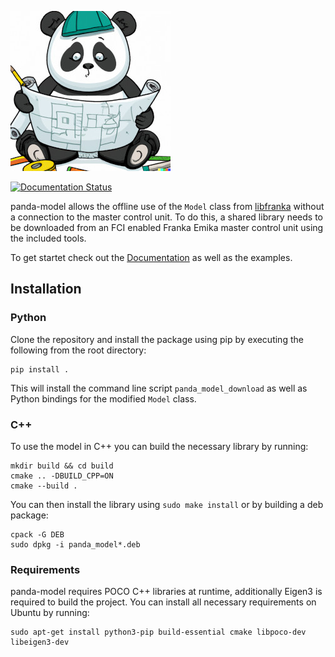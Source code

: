 ![robot_model logo](https://raw.githubusercontent.com/JeanElsner/panda_model/main/logo.jpg)

[![Documentation Status](https://readthedocs.org/projects/panda-model/badge/?version=latest)](https://panda-model.readthedocs.io/en/latest/?badge=latest)

panda-model allows the offline use of the `Model` class from [libfranka](https://github.com/frankaemika/libfranka) without a connection to the master control unit. To do this, a shared library needs to be downloaded from an FCI enabled Franka Emika master control unit using the included tools.

To get startet check out the [Documentation](https://panda-model.readthedocs.io) as well as the examples.
## Installation
### Python
Clone the repository and install the package using pip by executing the following from the root directory:
```
pip install .
```
This will install the command line script `panda_model_download` as well as Python bindings for the modified `Model` class.
### C++
To use the model in C++ you can build the necessary library by running:
```
mkdir build && cd build
cmake .. -DBUILD_CPP=ON
cmake --build .
```
You can then install the library using `sudo make install` or by building a deb package:
```
cpack -G DEB
sudo dpkg -i panda_model*.deb
```
### Requirements
panda-model requires POCO C++ libraries at runtime, additionally Eigen3 is required to build the project. You can install all necessary requirements on Ubuntu by running:
```
sudo apt-get install python3-pip build-essential cmake libpoco-dev libeigen3-dev
```